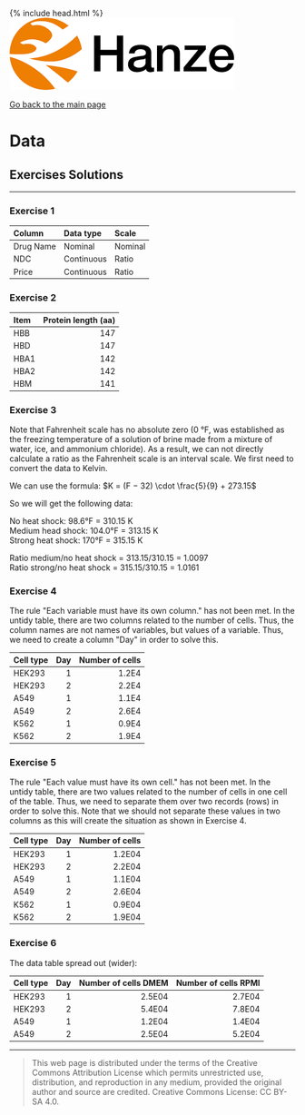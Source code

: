 {% include head.html %}
![Hanze](../hanze/hanze.png)

[Go back to the main page](../index.md)


# Data

## Exercises Solutions

---

### Exercise 1

|Column           |Data type       |Scale            |
|:----------------|:---------------|:----------------|
|Drug Name        |Nominal         |Nominal          |
|NDC              |Continuous      |Ratio            |
|Price            |Continuous      |Ratio            |


### Exercise 2

|Item             |Protein length (aa)|
|:----------------|------------------:|
|HBB              |147                |
|HBD              |147                |
|HBA1             |142                |
|HBA2             |142                |
|HBM              |141                |


### Exercise 3

Note that Fahrenheit scale has no absolute zero (0 °F, was established as the freezing temperature of a solution of brine made from a mixture of water, ice, and ammonium chloride). As a result, we can not directly calculate a ratio as the Fahrenheit scale is an interval scale. We first need to convert the data to Kelvin.

We can use the formula:  $K = (F − 32) \cdot \frac{5}{9} + 273.15$

So we will get the following data:  

No heat shock: 98.6°F = 310.15 K  
Medium head shock: 104.0°F = 313.15 K  
Strong heat shock: 170°F = 315.15 K  

Ratio medium/no heat shock = 313.15/310.15 = 1.0097  
Ratio strong/no heat shock = 315.15/310.15 = 1.0161  

### Exercise 4

The rule "Each variable must have its own column." has not been met. In the untidy table, there are two columns related to the number of cells. Thus, the column names are not names of variables, but values of a variable. Thus, we need to create a column "Day" in order to solve this.

|Cell type      |Day |Number of cells|
|:--------------|---:|--------------:|
|HEK293         |1   |1.2E4          |
|HEK293         |2   |2.2E4          |
|A549           |1   |1.1E4          |
|A549           |2   |2.6E4          |
|K562           |1   |0.9E4          |
|K562           |2   |1.9E4          |

### Exercise 5

The rule "Each value must have its own cell." has not been met. In the untidy table, there are two values related to the number of cells in one cell of the table. Thus, we need to separate them over two records (rows) in order to solve this. Note that we should not separate these values in two columns as this will create the situation as shown in Exercise 4.  

|Cell type      |Day |Number of cells |
|:--------------|---:|---------------:|
|HEK293         |1   |1.2E04          |
|HEK293         |2   |2.2E04          |
|A549           |1   |1.1E04          |
|A549           |2   |2.6E04          |
|K562           |1   |0.9E04          |
|K562           |2   |1.9E04          |

### Exercise 6

The data table spread out (wider):  

|Cell type      |Day |Number of cells DMEM  |Number of cells RPMI     |
|:--------------|---:|---------------------:|------------------------:|
|HEK293         |1   |2.5E04                |2.7E04                   |
|HEK293         |2   |5.4E04                |7.8E04                   |
|A549           |1   |1.2E04                |1.4E04                   |
|A549           |2   |2.5E04                |5.2E04                   |

---


>This web page is distributed under the terms of the Creative Commons Attribution License which permits unrestricted use, distribution, and reproduction in any medium, provided the original author and source are credited.
>Creative Commons License: CC BY-SA 4.0.

<script type="text/x-mathjax-config">
  MathJax.Hub.Config({
    tex2jax: {
      inlineMath: [ ['$','$'], ["\\(","\\)"] ],
      processEscapes: true
    }
  });
</script>

<script type="text/javascript" src="https://cdn.mathjax.org/mathjax/latest/MathJax.js?config=TeX-AMS-MML_HTMLorMML">
</script>